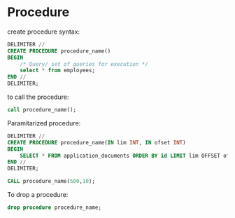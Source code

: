 # Procedure 

create procedure syntax:

```sql
DELIMITER //
CREATE PROCEDURE procedure_name()
BEGIN 
    /* Query/ set of queries for execution */
    select * from employees;
END //
DELIMITER;
```

to call the procedure: 

```sql
call procedure_name();
```

Paramitarized procedure:

```sql
DELIMITER //
CREATE PROCEDURE procedure_name(IN lim INT, IN ofset INT)
BEGIN 
    SELECT * FROM application_documents ORDER BY id LIMIT lim OFFSET ofset;
END //
DELIMITER;

CALL procedure_name(500,10);
```

To drop a procedure:

```sql
drop procedure procedure_name;
```


